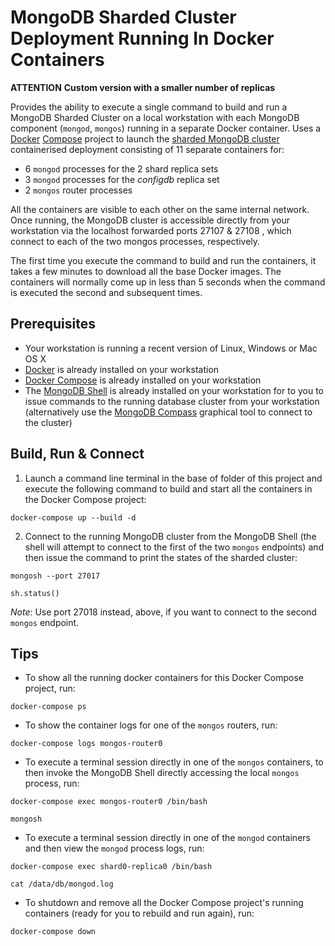 # MongoDB Sharded Cluster Deployment Running In Docker Containers

**ATTENTION**
**Custom version with a smaller number of replicas**


Provides the ability to execute a single command to build and run a MongoDB Sharded Cluster on a local workstation with each MongoDB component (`mongod`, `mongos`) running in a separate Docker container. Uses a [Docker](https://docs.docker.com/) [Compose](https://docs.docker.com/compose/overview/) project to launch the [sharded MongoDB cluster](https://docs.mongodb.com/manual/sharding/) containerised deployment consisting of 11 separate containers for:

  * 6 `mongod` processes for the 2 shard replica sets
  * 3 `mongod` processes for the _configdb_ replica set
  * 2 `mongos` router processes
  
All the containers are visible to each other on the same internal network. Once running, the MongoDB cluster is accessible directly from your workstation via the localhost forwarded ports 27107 & 27108 , which connect to each of the two mongos processes, respectively.

The first time you execute the command to build and run the containers, it takes a few minutes to download all the base Docker images. The containers will normally come up in less than 5 seconds when the command is executed the second and subsequent times.


## Prerequisites

* Your workstation is running a recent version of Linux, Windows or Mac OS X
* [Docker](https://docs.docker.com/install/) is already installed on your workstation
* [Docker Compose](https://docs.docker.com/compose/install/) is already installed on your workstation
* The [MongoDB Shell](https://docs.mongodb.com/mongodb-shell/install/) is already installed on your workstation for to you to issue commands to the running database cluster from your workstation (alternatively use the [MongoDB Compass](https://docs.mongodb.com/compass/current/install/) graphical tool to connect to the cluster)


## Build, Run & Connect

1. Launch a command line terminal in the base of folder of this project and execute the following command to build and start all the containers in the Docker Compose project:

```
docker-compose up --build -d
```

2. Connect to the running MongoDB cluster from the MongoDB Shell (the shell will attempt to connect to the first of the two `mongos` endpoints) and then issue the command to print the states of the sharded cluster:

```
mongosh --port 27017
```

```
sh.status()
```

_Note_: Use port 27018 instead, above, if you want to connect to the second `mongos` endpoint.


## Tips

* To show all the running docker containers for this Docker Compose project, run:

```
docker-compose ps
```

* To show the container logs for one of the `mongos` routers, run:

```
docker-compose logs mongos-router0
```

* To execute a terminal session directly in one of the `mongos` containers, to then invoke the MongoDB Shell directly accessing the local `mongos` process, run:

```
docker-compose exec mongos-router0 /bin/bash
```

```
mongosh
```

* To execute a terminal session directly in one of the `mongod` containers and then view the `mongod` process logs, run:

```
docker-compose exec shard0-replica0 /bin/bash
```

```
cat /data/db/mongod.log
```

* To shutdown and remove all the Docker Compose project's running containers (ready for you to rebuild and run again), run:

```
docker-compose down
```
